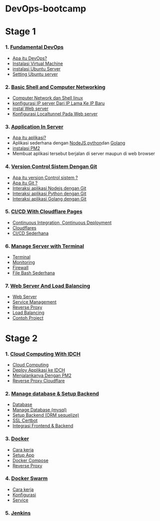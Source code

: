 # DevOps-bootcamp

# Stage 1 
### 1. [Fundamental DevOps](https://github.com/dukun88/DevOps-bootcamp/wiki/Fundamental-DevOps)

* [Apa itu DevOps?](https://github.com/dukun88/DevOps-bootcamp/wiki/Fundamental-DevOps#devops)
* [Instalasi Virtual Machine](https://github.com/dukun88/DevOps-bootcamp/wiki/Fundamental-DevOps#1-install-virtualbox-di-linux-ubuntu-2004)
* [instalasi Ubuntu Server](https://github.com/dukun88/DevOps-bootcamp/wiki/Fundamental-DevOps#2-install-ubuntu-server-di-virtualbox)
* [Setting Ubuntu server](https://github.com/dukun88/DevOps-bootcamp/wiki/Fundamental-DevOps#3-instalasi-dan-setting-ubuntu-server-2204)

### 2. [Basic Shell and Computer Networking](https://github.com/dukun88/DevOps-bootcamp/wiki/Basic-Shell-and-Computer-networking)

* [Computer Network dan Shell linux](https://github.com/dukun88/DevOps-bootcamp/wiki/Basic-Shell-and-Computer-networking#computer-network)
* [konfigurasi IP server Dari IP Lama Ke IP Baru](https://github.com/dukun88/DevOps-bootcamp/wiki/Basic-Shell-and-Computer-networking#mengganti-ip)
* [instal Web server](https://github.com/dukun88/DevOps-bootcamp/wiki/Basic-Shell-and-Computer-networking#menginstall-web-server-apache2)
* [Konfigurasi Localtunnel Pada Web server](https://github.com/dukun88/DevOps-bootcamp/wiki/Basic-Shell-and-Computer-networking#konfigurai-localtunnel-pada-apache2)

### 3. [Application In Server](https://github.com/dukun88/DevOps-bootcamp/wiki/Application-In-Server)

* [Apa itu aplikasi?](https://github.com/dukun88/DevOps-bootcamp/wiki/Application-In-Server#aplikasi)
* Aplikasi sederhana dengan [NodeJS](https://github.com/dukun88/DevOps-bootcamp/wiki/Application-In-Server#nodejs),[python](https://github.com/dukun88/DevOps-bootcamp/wiki/Application-In-Server#python3)dan [Golang](https://github.com/dukun88/DevOps-bootcamp/wiki/Application-In-Server#python3)
* [instalasi PM2](https://github.com/dukun88/DevOps-bootcamp/wiki/Application-In-Server#python3)
* Membuat aplikasi tersebut berjalan di server maupun di web browser

### 4. [Version Control Sistem Dengan Git](https://github.com/dukun88/DevOps-bootcamp/wiki/Version-Control-System-(Git))

* [Apa itu version Control sistem ?](https://github.com/dukun88/DevOps-bootcamp/wiki/Virtual-Control-System-(Git)#Version-control-system)
* [Apa itu Git ?](https://github.com/dukun88/DevOps-bootcamp/wiki/Virtual-Control-System-(Git)#git)
* [Interaksi aplikasi Nodejs dengan Git](https://github.com/dukun88/DevOps-bootcamp/wiki/Virtual-Control-System-(Git)#nodejs-on-github)
* [Interaksi aplikasi Python dengan Git](https://github.com/dukun88/DevOps-bootcamp/wiki/Virtual-Control-System-(Git)#python-on-github)
* [Interaksi aplikasi Golang dengan Git](https://github.com/dukun88/DevOps-bootcamp/wiki/Virtual-Control-System-(Git)#golang-on-github)

### 5. [CI/CD With Cloudflare Pages](https://github.com/dukun88/DevOps-bootcamp/wiki/CI-CD-With-Cloudflare-Pages)

* [Continuous Integration, Continuous Deployment](https://github.com/dukun88/DevOps-bootcamp/wiki/CI-CD-With-Cloudflare-Pages#cicd-continuous-integration-continuous-deployment)
* [Cloudflares](https://github.com/dukun88/DevOps-bootcamp/wiki/CI-CD-With-Cloudflare-Pages#cloudflare-pages)
* [CI/CD Sederhana](https://github.com/dukun88/DevOps-bootcamp/wiki/CI-CD-With-Cloudflare-Pages#set-up-cicd-sederhana-dengan-cloudflare-pages)

### 6. [Manage Server with Terminal](https://github.com/dukun88/DevOps-bootcamp/wiki/Manage-Server-With-Terminal)

* [Terminal](https://github.com/dukun88/DevOps-bootcamp/wiki/Manage-Server-With-Terminal#terminal)
* [Monitoring](https://github.com/dukun88/DevOps-bootcamp/wiki/Manage-Server-With-Terminal#monitoring)
* [Firewall](https://github.com/dukun88/DevOps-bootcamp/wiki/Manage-Server-With-Terminal#firewall)
* [File Bash Sederhana](https://github.com/dukun88/DevOps-bootcamp/wiki/Manage-Server-With-Terminal#file-bash-sederhana)

### 7. [Web Server And Load Balancing]()

* [Web Server](https://github.com/dukun88/DevOps-bootcamp/wiki/_new#web-server)
* [Service Management](https://github.com/dukun88/DevOps-bootcamp/wiki/_new#service-management)
* [Reverse Proxy](https://github.com/dukun88/DevOps-bootcamp/wiki/_new#reserve-proxy)
* [Load Balancing](https://github.com/dukun88/DevOps-bootcamp/wiki/_new#load-balancing)
* [Contoh Project](https://github.com/dukun88/DevOps-bootcamp/wiki/Web-Server-and-Load--balancing#contoh-project)


# Stage 2

### 1. [Cloud Computing With IDCH](https://github.com/dukun88/DevOps-bootcamp/wiki/Cloud-Computing-With-IDCH)

* [Cloud Computing](https://github.com/dukun88/DevOps-bootcamp/wiki/Cloud-Computing-With-IDCH#cloud-computing)
* [Deploy Applikasi ke IDCH](https://github.com/dukun88/DevOps-bootcamp/wiki/Cloud-Computing-With-IDCH#deploy-applikasi-ke-idch)
* [Menjalankanya Dengan PM2](https://github.com/dukun88/DevOps-bootcamp/wiki/Cloud-Computing-With-IDCH#menjalankan-applikasinya-dengan-pm2)
* [Reverse Proxy Cloudflare](https://github.com/dukun88/DevOps-bootcamp/wiki/Cloud-Computing-With-IDCH#reverse-proxy-cloudflare)

### 2. [Manage database & Setup Backend](https://github.com/dukun88/DevOps-bootcamp/wiki/Manage-Database-&-Setup-Backend)

* [Database](https://github.com/dukun88/DevOps-bootcamp/wiki/Manage-Database-&-Setup-Backend#database)
* [Manage Database (mysql)](https://github.com/dukun88/DevOps-bootcamp/wiki/Manage-Database-&-Setup-Backend#manage-database-mysql)
* [Setup Backend (ORM sequelize)](https://github.com/dukun88/DevOps-bootcamp/wiki/Manage-Database-&-Setup-Backend#setup-backend-sequilize)
* [SSL Certbot](https://github.com/dukun88/DevOps-bootcamp/wiki/Manage-Database-&-Setup-Backend#ssl-certbot)
* [Integrasi Frontend & Backend](https://github.com/dukun88/DevOps-bootcamp/wiki/Manage-Database-&-Setup-Backend#integrasi-frontend--backend)

### 3. [Docker](https://github.com/dukun88/DevOps-bootcamp/wiki/Docker)

* [Cara kerja](https://github.com/dukun88/DevOps-bootcamp/wiki/Docker#cara-kerja-docker)
* [Setup App](https://github.com/dukun88/DevOps-bootcamp/wiki/Docker#setup-frontend-and-backend)
* [Docker Compose](https://github.com/dukun88/DevOps-bootcamp/wiki/Docker#docker-compose)
* [Reverse Proxy](https://github.com/dukun88/DevOps-bootcamp/wiki/Docker#reverse-proxy)

### 4. [Docker Swarm](https://github.com/dukun88/DevOps-bootcamp/wiki/Docker-Swarm)

* [Cara kerja](https://github.com/dukun88/DevOps-bootcamp/wiki/Docker-Swarm#cara-kerja-docker-swarm)
* [Konfigurasi](https://github.com/dukun88/DevOps-bootcamp/wiki/Docker-Swarm#konfigurasi)
* [Service](https://github.com/dukun88/DevOps-bootcamp/wiki/Docker-Swarm#membuat-dan-memecah-sebuah-service-aplikasi)

### 5. [Jenkins]()


